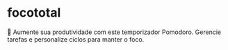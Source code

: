# focototal
🍅 Aumente sua produtividade com este temporizador Pomodoro. Gerencie tarefas e personalize ciclos para manter o foco.
